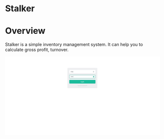 # Stalker


# Overview
Stalker is a simple inventory management system. It can help you to calculate gross profit, turnover.

![Aaron Swartz](https://github.com/scosuen/Stalker/raw/master/login.jpg)
